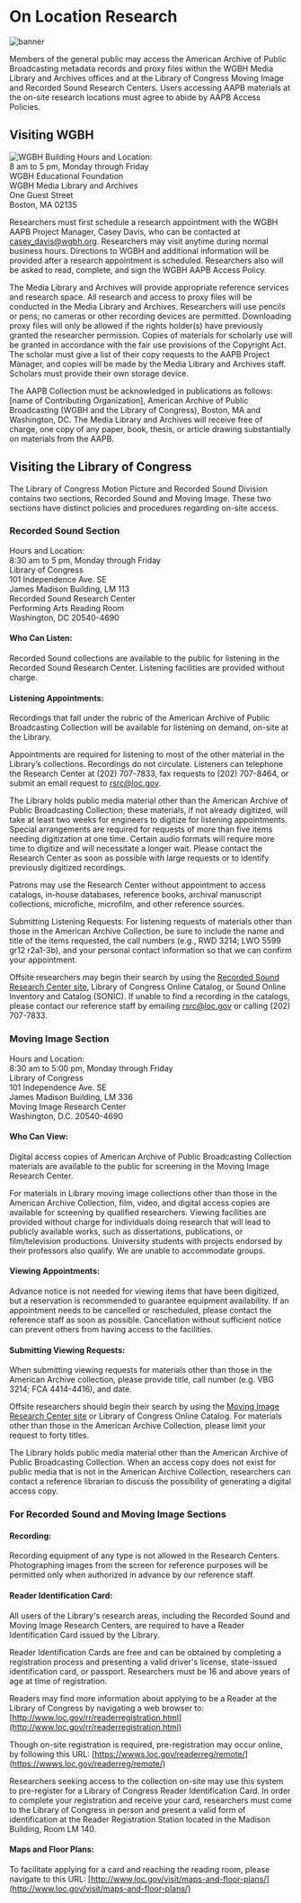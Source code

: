 # On Location Research

![banner](/page-banners/banner2.jpg)


Members of the general public may access the American Archive of Public Broadcasting metadata records and proxy files within the WGBH Media Library and Archives offices and at the Library of Congress Moving Image and Recorded Sound Research Centers. Users accessing AAPB materials at the on-site research locations must agree to abide by AAPB Access Policies. 

## Visiting WGBH
![WGBH Building](https://s3.amazonaws.com/americanarchive.org/on-location/wgbh-exterior.jpg "Courtesy of WGBH")
Hours and Location:<br/>
8 am to 5 pm, Monday through Friday<br/>
WGBH Educational Foundation<br/>
WGBH Media Library and Archives<br/>
One Guest Street<br/>
Boston, MA 02135<br/>

Researchers must first schedule a research appointment with the WGBH AAPB Project Manager, Casey Davis, who can be contacted at casey_davis@wgbh.org. Researchers may visit anytime during normal business hours. Directions to WGBH and additional information will be provided after a research appointment is scheduled. Researchers also will be asked to read, complete, and sign the WGBH AAPB Access Policy. 

The Media Library and Archives will provide appropriate reference services and research space. All research and access to proxy files will be conducted in the Media Library and Archives. Researchers will use pencils or pens; no cameras or other recording devices are permitted. Downloading proxy files will only be allowed if the rights holder(s) have previously granted the researcher permission. Copies of materials for scholarly use will be granted in accordance with the fair use provisions of the Copyright Act. The scholar must give a list of their copy requests to the AAPB Project Manager, and copies will be made by the Media Library and Archives staff. Scholars must provide their own storage device.

The AAPB Collection must be acknowledged in publications as follows: [name of Contributing Organization], American Archive of Public Broadcasting (WGBH and the Library of Congress), Boston, MA and Washington, DC. The Media Library and Archives will receive free of charge, one copy of any paper, book, thesis, or article drawing substantially on materials from the AAPB. 

## Visiting the Library of Congress

The Library of Congress Motion Picture and Recorded Sound Division contains two sections, Recorded Sound and Moving Image. These two sections have distinct policies and procedures regarding on-site access. 

### Recorded Sound Section
Hours and Location:<br/>
8:30 am to 5 pm, Monday through Friday<br/>
Library of Congress<br/>
101 Independence Ave. SE<br/>
James Madison Building, LM 113<br/>
Recorded Sound Research Center<br/>
Performing Arts Reading Room<br/>
Washington, DC 20540-4690<br/>

#### Who Can Listen:

Recorded Sound collections are available to the public for listening in the Recorded Sound Research Center. Listening facilities are provided without charge. 

#### Listening Appointments:
Recordings that fall under the rubric of the American Archive of Public Broadcasting Collection will be available for listening on demand, on-site at the Library.

Appointments are required for listening to most of the other material in the Library’s collections. Recordings do not circulate. Listeners can telephone the Research Center at (202) 707-7833, fax requests to (202) 707-8464, or submit an email request to rsrc@loc.gov. 

The Library holds public media material other than the American Archive of Public Broadcasting Collection; these materials, if not already digitized, will take at least two weeks for engineers to digitize for listening appointments. Special arrangements are required for requests of more than five items needing digitization at one time. Certain audio formats will require more time to digitize and will necessitate a longer wait. Please contact the Research Center as soon as possible with large requests or to identify previously digitized recordings.

Patrons may use the Research Center without appointment to access catalogs, in-house databases, reference books, archival manuscript collections, microfiche, microfilm, and other reference sources.

Submitting Listening Requests:
For listening requests of materials other than those in the American Archive Collection, be sure to include the name and title of the items requested, the call numbers (e.g., RWD 3214; LWO 5599 gr12 r2a1-3b), and your personal contact information so that we can confirm your appointment. 

Offsite researchers may begin their search by using the [Recorded Sound Research Center site](http://www.loc.gov/rr/record/), Library of Congress Online Catalog, or Sound Online Inventory and Catalog (SONIC). If unable to find a recording in the catalogs, please contact our reference staff by emailing rsrc@loc.gov or calling (202) 707-7833. 

### Moving Image Section
Hours and Location:<br/>
8:30 am to 5:00 pm, Monday through Friday<br/>
Library of Congress<br/>
101 Independence Ave. SE<br/>
James Madison Building, LM 336<br/>
Moving Image Research Center<br/>
Washington, D.C. 20540-4690<br/>

#### Who Can View:
Digital access copies of American Archive of Public Broadcasting Collection materials are available to the public for screening in the Moving Image Research Center.

For materials in Library moving image collections other than those in the American Archive Collection, film, video, and digital access copies are available for screening by qualified researchers.  Viewing facilities are provided without charge for individuals doing research that will lead to publicly available works, such as dissertations, publications, or film/television productions.  University students with projects endorsed by their professors also qualify. We are unable to accommodate groups.

#### Viewing Appointments:

Advance notice is not needed for viewing items that have been digitized, but a reservation is recommended to guarantee equipment availability.  If an appointment needs to be cancelled or rescheduled, please contact the reference staff as soon as possible.  Cancellation without sufficient notice can prevent others from having access to the facilities.

#### Submitting Viewing Requests:
When submitting viewing requests for materials other than those in the American Archive collection, please provide title, call number (e.g. VBG 3214; FCA 4414-4416), and date.

Offsite researchers should begin their search by using the [Moving Image Research Center site](http://www.loc.gov/rr/mopic/) or Library of Congress Online Catalog.  For materials other than those in the American Archive Collection, please limit your request to forty titles.  

The Library holds public media material other than the American Archive of Public Broadcasting Collection. When an access copy does not exist for public media that is not in the American Archive Collection, researchers can contact a reference librarian to discuss the possibility of generating a digital access copy.

### For Recorded Sound and Moving Image Sections

#### Recording:
Recording equipment of any type is not allowed in the Research Centers. Photographing images from the screen for reference purposes will be permitted only when authorized in advance by our reference staff.

#### Reader Identification Card:
All users of the Library's research areas, including the Recorded Sound and Moving Image Research Centers, are required to have a Reader Identification Card issued by the Library. 

Reader Identification Cards are free and can be obtained by completing a registration process and presenting a valid driver's license, state-issued identification card, or passport. Researchers must be 16 and above years of age at time of registration. 

Readers may find more information about applying to be a Reader at the Library of Congress by navigating a web browser to: [http://www.loc.gov/rr/readerregistration.html](http://www.loc.gov/rr/readerregistration.html)

Though on-site registration is required, pre-registration may occur online, by following this URL: [https://wwws.loc.gov/readerreg/remote/](https://wwws.loc.gov/readerreg/remote/)

Researchers seeking access to the collection on-site may use this system to pre-register for a Library of Congress Reader Identification Card. In order to complete your registration and receive your card, researchers must come to the Library of Congress in person and present a valid form of identification at the Reader Registration Station located in the Madison Building, Room LM 140. 

#### Maps and Floor Plans: 
To facilitate applying for a card and reaching the reading room, please navigate to this URL: [http://www.loc.gov/visit/maps-and-floor-plans/](http://www.loc.gov/visit/maps-and-floor-plans/)






